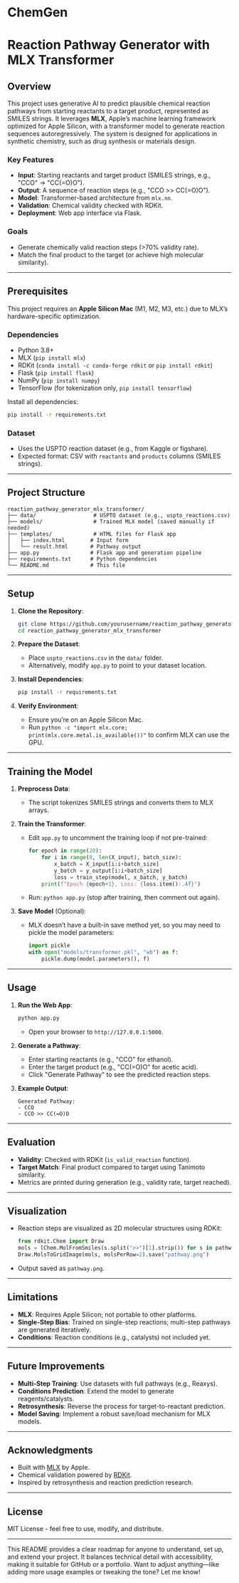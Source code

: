# ChemGen
# Reaction Pathway Generator with MLX Transformer

## Overview
This project uses generative AI to predict plausible chemical reaction pathways from starting reactants to a target product, represented as SMILES strings. It leverages **MLX**, Apple’s machine learning framework optimized for Apple Silicon, with a transformer model to generate reaction sequences autoregressively. The system is designed for applications in synthetic chemistry, such as drug synthesis or materials design.

### Key Features
- **Input**: Starting reactants and target product (SMILES strings, e.g., "CCO" → "CC(=O)O").
- **Output**: A sequence of reaction steps (e.g., "CCO >> CC(=O)O").
- **Model**: Transformer-based architecture from `mlx.nn`.
- **Validation**: Chemical validity checked with RDKit.
- **Deployment**: Web app interface via Flask.

### Goals
- Generate chemically valid reaction steps (>70% validity rate).
- Match the final product to the target (or achieve high molecular similarity).

---

## Prerequisites
This project requires an **Apple Silicon Mac** (M1, M2, M3, etc.) due to MLX’s hardware-specific optimization.

### Dependencies
- Python 3.8+
- MLX (`pip install mlx`)
- RDKit (`conda install -c conda-forge rdkit` or `pip install rdkit`)
- Flask (`pip install flask`)
- NumPy (`pip install numpy`)
- TensorFlow (for tokenization only, `pip install tensorflow`)

Install all dependencies:
```bash
pip install -r requirements.txt
```

### Dataset
- Uses the USPTO reaction dataset (e.g., from Kaggle or figshare).
- Expected format: CSV with `reactants` and `products` columns (SMILES strings).

---

## Project Structure
```
reaction_pathway_generator_mlx_transformer/
├── data/                  # USPTO dataset (e.g., uspto_reactions.csv)
├── models/                # Trained MLX model (saved manually if needed)
├── templates/             # HTML files for Flask app
│   ├── index.html        # Input form
│   └── result.html       # Pathway output
├── app.py                # Flask app and generation pipeline
├── requirements.txt      # Python dependencies
└── README.md             # This file
```

---

## Setup
1. **Clone the Repository**:
   ```bash
   git clone https://github.com/yourusername/reaction_pathway_generator_mlx_transformer.git
   cd reaction_pathway_generator_mlx_transformer
   ```

2. **Prepare the Dataset**:
   - Place `uspto_reactions.csv` in the `data/` folder.
   - Alternatively, modify `app.py` to point to your dataset location.

3. **Install Dependencies**:
   ```bash
   pip install -r requirements.txt
   ```

4. **Verify Environment**:
   - Ensure you’re on an Apple Silicon Mac.
   - Run `python -c "import mlx.core; print(mlx.core.metal.is_available())"` to confirm MLX can use the GPU.

---

## Training the Model
1. **Preprocess Data**:
   - The script tokenizes SMILES strings and converts them to MLX arrays.

2. **Train the Transformer**:
   - Edit `app.py` to uncomment the training loop if not pre-trained:
     ```python
     for epoch in range(20):
         for i in range(0, len(X_input), batch_size):
             x_batch = X_input[i:i+batch_size]
             y_batch = y_output[i:i+batch_size]
             loss = train_step(model, x_batch, y_batch)
         print(f"Epoch {epoch+1}, Loss: {loss.item():.4f}")
     ```
   - Run: `python app.py` (stop after training, then comment out again).

3. **Save Model** (Optional):
   - MLX doesn’t have a built-in save method yet, so you may need to pickle the model parameters:
     ```python
     import pickle
     with open("models/transformer.pkl", "wb") as f:
         pickle.dump(model.parameters(), f)
     ```

---

## Usage
1. **Run the Web App**:
   ```bash
   python app.py
   ```
   - Open your browser to `http://127.0.0.1:5000`.

2. **Generate a Pathway**:
   - Enter starting reactants (e.g., "CCO" for ethanol).
   - Enter the target product (e.g., "CC(=O)O" for acetic acid).
   - Click "Generate Pathway" to see the predicted reaction steps.

3. **Example Output**:
   ```
   Generated Pathway:
   - CCO
   - CCO >> CC(=O)O
   ```

---

## Evaluation
- **Validity**: Checked with RDKit (`is_valid_reaction` function).
- **Target Match**: Final product compared to target using Tanimoto similarity.
- Metrics are printed during generation (e.g., validity rate, target reached).

---

## Visualization
- Reaction steps are visualized as 2D molecular structures using RDKit:
  ```python
  from rdkit.Chem import Draw
  mols = [Chem.MolFromSmiles(s.split(">>")[1].strip()) for s in pathway if ">>" in s]
  Draw.MolsToGridImage(mols, molsPerRow=2).save("pathway.png")
  ```
- Output saved as `pathway.png`.

---

## Limitations
- **MLX**: Requires Apple Silicon; not portable to other platforms.
- **Single-Step Bias**: Trained on single-step reactions; multi-step pathways are generated iteratively.
- **Conditions**: Reaction conditions (e.g., catalysts) not included yet.

---

## Future Improvements
- **Multi-Step Training**: Use datasets with full pathways (e.g., Reaxys).
- **Conditions Prediction**: Extend the model to generate reagents/catalysts.
- **Retrosynthesis**: Reverse the process for target-to-reactant prediction.
- **Model Saving**: Implement a robust save/load mechanism for MLX models.

---

## Acknowledgments
- Built with [MLX](https://github.com/ml-explore/mlx) by Apple.
- Chemical validation powered by [RDKit](https://www.rdkit.org/).
- Inspired by retrosynthesis and reaction prediction research.

---

## License
MIT License - feel free to use, modify, and distribute.

---

This README provides a clear roadmap for anyone to understand, set up, and extend your project. It balances technical detail with accessibility, making it suitable for GitHub or a portfolio. Want to adjust anything—like adding more usage examples or tweaking the tone? Let me know!